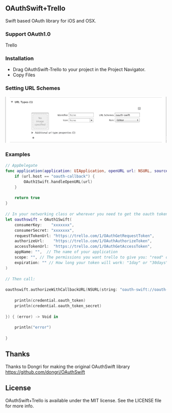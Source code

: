 ## OAuthSwift+Trello

Swift based OAuth library for iOS and OSX.

### Support OAuth1.0

Trello

### Installation

* Drag OAuthSwift-Trello to your project in the Project Navigator.
* Copy Files

### Setting URL Schemes

![Image](Assets/URLSchemes.png "Image")

### Examples

```swift
// AppDelegate
func application(application: UIApplication, openURL url: NSURL, sourceApplication: String?, annotation: AnyObject?) -> Bool {
    if (url.host == "oauth-callback") {
        OAuth1Swift.handleOpenURL(url)
    }

    return true
}

// In your networking class or wherever you need to get the oauth token
let oauthswift = OAuth1Swift(
    consumerKey:    "xxxxxxx",
    consumerSecret: "xxxxxxx",
    requestTokenUrl: "https://trello.com/1/OAuthGetRequestToken",
    authorizeUrl:    "https://trello.com/1/OAuthAuthorizeToken",
    accessTokenUrl:  "https://trello.com/1/OAuthGetAccessToken",
    appName: "",  // The name of your application
    scope: "", // The permissions you want trello to give you: "read" or "read,write"
    expiration: "" // How long your token will work: "1day" or "30days" or "never"
)

// Then call:

oauthswift.authorizeWithCallbackURL(NSURL(string: "oauth-swift://oauth-callback/trello")!, success: { (credential, response) -> Void in

    println(credential.oauth_token)
    println(credential.oauth_token_secret)

}) { (error) -> Void in

    println("error")

}

```

## Thanks

Thanks to Dongri for making the original OAuthSwift library
https://github.com/dongri/OAuthSwift

## License

OAuthSwift+Trello is available under the MIT license. See the LICENSE file for more info.
